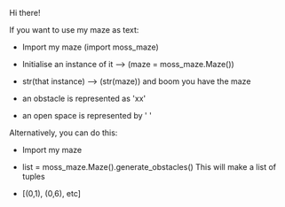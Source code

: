 Hi there!

If you want to use my maze as text:
* Import my maze (import moss_maze)
* Initialise an instance of it --> (maze = moss_maze.Maze())
* str(that instance) --> (str(maze))
and boom you have the maze

* an obstacle is represented as 'xx'
* an open space is represented by '  '


Alternatively, you can do this:
* Import my maze
* list = moss_maze.Maze().generate_obstacles()
This will make a list of tuples

* [(0,1), (0,6), etc]
